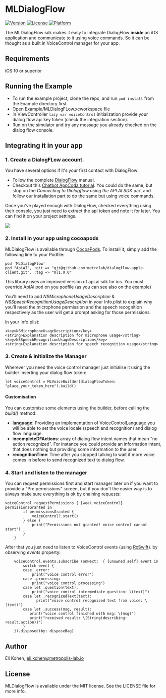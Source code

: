 # MLDialogFlow

[![Version](https://img.shields.io/cocoapods/v/MLDialogFlow.svg?style=flat)](http://cocoapods.org/pods/MLDialogFlow)
[![License](https://img.shields.io/cocoapods/l/MLDialogFlow.svg?style=flat)](http://cocoapods.org/pods/MLDialogFlow)
[![Platform](https://img.shields.io/cocoapods/p/MLDialogFlow.svg?style=flat)](http://cocoapods.org/pods/MLDialogFlow)

The MLDialogFlow sdk makes it easy to integrate DialogFlow **inside** an iOS application and communicate to it using voice commands. So it can be thought as a built in VoiceControl manager for your app.

## Requirements
iOS 10 or superior

## Running the Example

- To run the example project, clone the repo, and run `pod install` from the Example directory first.
- Open Example/MLDialogFLow.xcworkspace file
- In ViewController `lazy var voiceControl` initialization provide your dialog flow api key token (check the integration section).
- Run on the simulator and try any message you already checked on the dialog flow console.

## Integrating it in your app

### 1. Create a DialogFLow account.
You have several options if it's your first contact with DialogFlow:

- Follow the complete [DialogFlow](https://dialogflow.com/docs/getting-started/basics) manual.
- Checkout this [Chatbot AppCoda tutorial](https://www.appcoda.com/chatbot-dialogflow-ios/). You could do the same, but stop on the *Connecting to Dialogflow using the API.AI SDK* part and follow our installation part to do the same but using voice commands. 

Once you've played enough with DialogFlow, checked everything using their console, you just need to extract the api token and note it for later. You can find it on your project settings.

![](https://www.appcoda.com/wp-content/uploads/2017/11/dialogflow-api-key.png)


### 2. Install in your app using cocoapods
MLDialogFlow is available through [CocoaPods](http://cocoapods.org). To install
it, simply add the following line to your Podfile:


	pod 'MLDialogFlow'
	pod "ApiAI", :git => "git@github.com:metrolab/dialogflow-apple-client.git", :tag => "ml1.0.0"


This library uses an improved version of api.ai sdk for ios. You must override ApiAi pod on you podfile (as you can see also on the example)

You'll need to add *NSMicrophoneUsageDescription* & *NSSpeechRecognitionUsageDescription* in your Info.plist to explain why you'll need the microphone permission and the speech recognition respectively as the user will get a prompt asking for those permissions.

In your Info.plist:

	<key>NSMicrophoneUsageDescription</key>
	<string>Explanation description for microphone usage</string>
	<key>NSSpeechRecognitionUsageDescription</key>
	<string>Explanation description for speech recognition usage</string>


### 3. Create & initialize the Manager

Wherever you need the voice control manager just initialise it using the builder inserting your dialog flow token:
```
let voiceControl = MLVoiceBuilder(dialogFlowToken: "place_your_token_here").build()
```
#### Customisation
You can customise some elements using the builder, before calling the *build()* method:

- **language**: Providing an implementation of VoiceControlLanguage you will be able to set the voice locale (speech and recognition) and dialog flow language.
- **incompleteDFActions**: array of dialog flow intent names that mean "no action recognized". For instance you could provide an information intent, that does nothing but providing some information to the user.
- **recognitionTime**: Time after you stopped talking to wait if more voice comes in before to send recognized text to dialog flow.

### 4. Start and listen to the manager

You can request permissions first and start manager later on if you want to provide a "Pre permissions" screen, but if you don't the easier way is to always make sure everything is ok by chaining requests:

	voiceControl.requestPermissions { [weak voiceControl] permissionsGranted in
            if permissionsGranted {
                voiceControl?.start()
            } else {
                print("Permissions not granted! voice control cannot start")
            }
        }

After that you just need to listen to VoiceControl events (using [RxSwift](https://github.com/ReactiveX/RxSwift)). by observing *events* property:

        voiceControl.events.subscribe (onNext:  { [unowned self] event in
            switch event {
            case .error:
                print("voice control error")
            case .processing:
                print("voice control processing")
            case let .question(text):
	            print("voice control intermediate question: \(text)")
            case let .recognizedText(text):
            	  print("voice control recognized text from voice: \(text)")
            case let .success(msg, result):
               print("voice control finished with msg: \(msg)")
               print("received result: \(String(describing: result.action))")
            }
        }).disposed(by: disposeBag)


## Author

Eli Kohen, eli.kohen@metropolis-lab.io

## License

MLDialogFlow is available under the MIT license. See the LICENSE file for more info.
